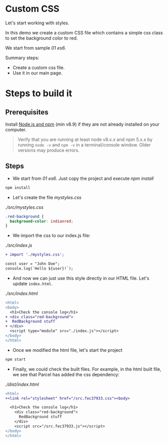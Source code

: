 # Custom CSS

Let's start working with styles.

In this demo we create a custom CSS file which contains a simple css class to set the background color to red.

We start from sample _01 es6_.

Summary steps:

- Create a custom css file.
- Use it in our main page.

# Steps to build it

## Prerequisites

Install [Node.js and npm](https://nodejs.org/en/) (min v8.9) if they are not already installed on your computer.

> Verify that you are running at least node v8.x.x and npm 5.x.x by running `node -v` and `npm -v` in a terminal/console window. Older versions may produce errors.

## Steps

- We start from _01 es6_. Just copy the project and execute _npm install_

```cmd
npm install
```

- Let's create the file _mystyles.css_

_./src/mystyles.css_

```css
.red-background {
  background-color: indianred;
}
```

- We import the css to our index.js file:

_./src/index.js_

```diff
+ import './mystyles.css';

const user = "John Doe";
console.log(`Hello ${user}!`);
```

- And now we can just use this style directly in our HTML file. Let's update `index.html`.

_./src/index.html_

```diff
<html>
<body>
  <h1>Check the console log</h1>
+ <div class="red-background">
+  RedBackground stuff
+ </div>
  <script type="module" src="./index.js"></script>
</body>
</html>
```

- Once we modified the html file, let's start the project

```cmd
npm start
```

- Finally, we could check the built files. For example, in the html built file, we see that Parcel has added the css dependency:

_./dist/index.html_

```diff
<html>
+<link rel="stylesheet" href="/src.fec37933.css"><body>

  <h1>Check the console log</h1>
    <div class="red-background">
      RedBackground stuff
    </div>
    <script src="/src.fec37933.js"></script>
</body>
</html>
```
